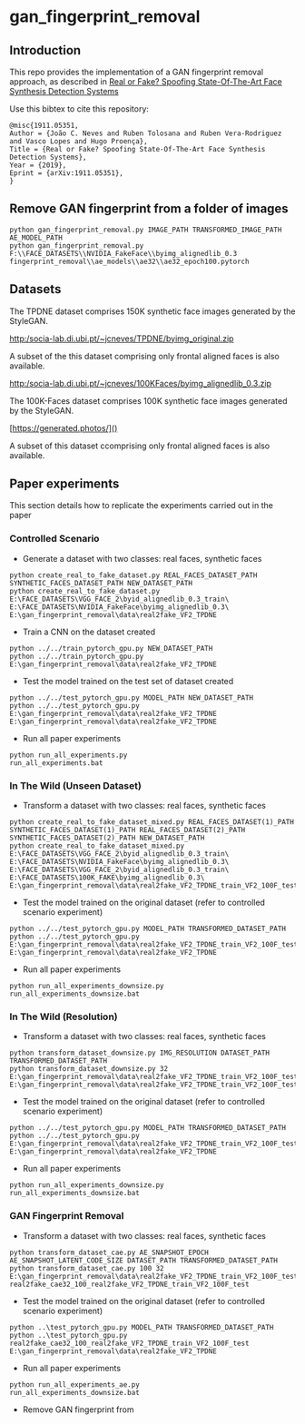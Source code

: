 # gan_fingerprint_removal

## Introduction

This repo provides the implementation of a GAN fingerprint removal approach, as described in [Real or Fake? Spoofing State-Of-The-Art Face Synthesis Detection Systems](https://arxiv.org/abs/1911.05351)

Use this bibtex to cite this repository:
```
@misc{1911.05351,
Author = {João C. Neves and Ruben Tolosana and Ruben Vera-Rodriguez and Vasco Lopes and Hugo Proença},
Title = {Real or Fake? Spoofing State-Of-The-Art Face Synthesis Detection Systems},
Year = {2019},
Eprint = {arXiv:1911.05351},
}
```

## Remove GAN fingerprint from a folder of images

````
python gan_fingerprint_removal.py IMAGE_PATH TRANSFORMED_IMAGE_PATH AE_MODEL_PATH
python gan_fingerprint_removal.py F:\\FACE_DATASETS\\NVIDIA_FakeFace\\byimg_alignedlib_0.3 fingerprint_removal\\ae_models\\ae32\\ae32_epoch100.pytorch
````

## Datasets

The TPDNE dataset comprises 150K synthetic face images generated by the StyleGAN.

[http:/socia-lab.di.ubi.pt/~jcneves/TPDNE/byimg_original.zip]()

A subset of the this dataset comprising only frontal aligned faces is also available.

[http:/socia-lab.di.ubi.pt/~jcneves/100KFaces/byimg_alignedlib_0.3.zip]()

The 100K-Faces dataset comprises 100K synthetic face images generated by the StyleGAN.

[https://generated.photos/]()

A subset of this dataset ccomprising only frontal aligned faces is also available.




## Paper experiments

This section details how to replicate the experiments carried out in the paper

### Controlled Scenario

- Generate a dataset with two classes: real faces, synthetic faces
````
python create_real_to_fake_dataset.py REAL_FACES_DATASET_PATH SYNTHETIC_FACES_DATASET_PATH NEW_DATASET_PATH 
python create_real_to_fake_dataset.py  E:\FACE_DATASETS\VGG_FACE_2\byid_alignedlib_0.3_train\ E:\FACE_DATASETS\NVIDIA_FakeFace\byimg_alignedlib_0.3\ E:\gan_fingerprint_removal\data\real2fake_VF2_TPDNE
````

- Train a CNN on the dataset created
````
python ../../train_pytorch_gpu.py NEW_DATASET_PATH
python ../../train_pytorch_gpu.py E:\gan_fingerprint_removal\data\real2fake_VF2_TPDNE
````

- Test the model trained on the test set of dataset created

````
python ../../test_pytorch_gpu.py MODEL_PATH NEW_DATASET_PATH
python ../../test_pytorch_gpu.py E:\gan_fingerprint_removal\data\real2fake_VF2_TPDNE E:\gan_fingerprint_removal\data\real2fake_VF2_TPDNE
````

- Run all paper experiments
````
python run_all_experiments.py
run_all_experiments.bat
````

### In The Wild (Unseen Dataset)

- Transform a dataset with two classes: real faces, synthetic faces
````
python create_real_to_fake_dataset_mixed.py REAL_FACES_DATASET(1)_PATH SYNTHETIC_FACES_DATASET(1)_PATH REAL_FACES_DATASET(2)_PATH SYNTHETIC_FACES_DATASET(2)_PATH NEW_DATASET_PATH 
python create_real_to_fake_dataset_mixed.py E:\FACE_DATASETS\VGG_FACE_2\byid_alignedlib_0.3_train\ E:\FACE_DATASETS\NVIDIA_FakeFace\byimg_alignedlib_0.3\ E:\FACE_DATASETS\VGG_FACE_2\byid_alignedlib_0.3_train\ E:\FACE_DATASETS\100K_FAKE\byimg_alignedlib_0.3\ E:\gan_fingerprint_removal\data\real2fake_VF2_TPDNE_train_VF2_100F_test
````

- Test the model trained on the original dataset (refer to controlled scenario experiment)

````
python ../../test_pytorch_gpu.py MODEL_PATH TRANSFORMED_DATASET_PATH
python ../../test_pytorch_gpu.py E:\gan_fingerprint_removal\data\real2fake_VF2_TPDNE_train_VF2_100F_test_R32 E:\gan_fingerprint_removal\data\real2fake_VF2_TPDNE
````

- Run all paper experiments

````
python run_all_experiments_downsize.py
run_all_experiments_downsize.bat
````

### In The Wild (Resolution)

- Transform a dataset with two classes: real faces, synthetic faces
````
python transform_dataset_downsize.py IMG_RESOLUTION DATASET_PATH TRANSFORMED_DATASET_PATH 
python transform_dataset_downsize.py 32 E:\gan_fingerprint_removal\data\real2fake_VF2_TPDNE_train_VF2_100F_test E:\gan_fingerprint_removal\data\real2fake_VF2_TPDNE_train_VF2_100F_test_R32
````

- Test the model trained on the original dataset (refer to controlled scenario experiment)

````
python ../../test_pytorch_gpu.py MODEL_PATH TRANSFORMED_DATASET_PATH 
python ../../test_pytorch_gpu.py E:\gan_fingerprint_removal\data\real2fake_VF2_TPDNE_train_VF2_100F_test_R32 E:\gan_fingerprint_removal\data\real2fake_VF2_TPDNE
````

- Run all paper experiments
````
python run_all_experiments_downsize.py
run_all_experiments_downsize.bat
````

### GAN Fingerprint Removal

- Transform a dataset with two classes: real faces, synthetic faces

````
python transform_dataset_cae.py AE_SNAPSHOT_EPOCH AE_SNAPSHOT_LATENT_CODE_SIZE DATASET_PATH TRANSFORMED_DATASET_PATH 
python transform_dataset_cae.py 100 32 E:\gan_fingerprint_removal\data\real2fake_VF2_TPDNE_train_VF2_100F_test real2fake_cae32_100_real2fake_VF2_TPDNE_train_VF2_100F_test
````

- Test the model trained on the original dataset (refer to controlled scenario experiment)

````
python ..\test_pytorch_gpu.py MODEL_PATH TRANSFORMED_DATASET_PATH
python ..\test_pytorch_gpu.py real2fake_cae32_100_real2fake_VF2_TPDNE_train_VF2_100F_test E:\gan_fingerprint_removal\data\real2fake_VF2_TPDNE
````

- Run all paper experiments

````
python run_all_experiments_ae.py
run_all_experiments_downsize.bat
````

- Remove GAN fingerprint from 
